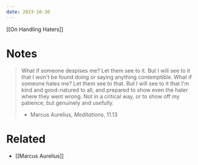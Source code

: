 ```yaml
---
date: 2023-10-30
---
```


[[On Handling Haters]]

# Notes
> What if someone despises me? Let them see to it. But I will see to it that I won't be found doing or saying anything contemptible. What if someone hates me? Let them see to that. But I will see to it that I'm kind and good-natured to all, and prepared to show even the hater where they went wrong. Not in a critical way, or to show off my patience, but genuinely and usefully.
> - Marcus Aurelius, *Meditations*, 11.13

# Related
- [[Marcus Aurelius]]

